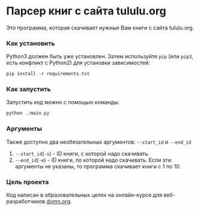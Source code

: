 # Парсер книг с сайта tululu.org

Это программа, которая скачивает нужные Вам книги с сайта tululu.org.

### Как установить

Python3 должен быть уже установлен. 
Затем используйте `pip` (или `pip3`, есть конфликт с Python2) для установки зависимостей:
```powershell
pip install -r requirements.txt
```

### Как запустить
Запустить код можно с помощью команды:
```powershell
python ./main.py
```

### Аргументы

Также доступно два необязательных аргументов: `--start_id` и `--end_id`
1. `--start_id`(`-s`) - ID книги, с которой надо скачивать.
2. `--end_id`(`-e`) - ID книги, по которой надо скачивать.
Если эти аргументы не указаны, то программа скачивает книги с 1 по 10.

### Цель проекта

Код написан в образовательных целях на онлайн-курсе для веб-разработчиков [dvmn.org](https://dvmn.org/).